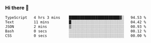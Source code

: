 ### Hi there 👋

<!--
**zhengis-alinur/zhengis-alinur** is a ✨ _special_ ✨ repository because its `README.md` (this file) appears on your GitHub profile.

Here are some ideas to get you started:

- 🔭 I’m currently working on ...
- 🌱 I’m currently learning ...
- 👯 I’m looking to collaborate on ...
- 🤔 I’m looking for help with ...
- 💬 Ask me about ...
- 📫 How to reach me: ...
- 😄 Pronouns: ...
- ⚡ Fun fact: ...
-->

<!--START_SECTION:waka-->

```txt
TypeScript   4 hrs 3 mins    ███████████████████████▓░   94.53 %
Text         11 mins         █░░░░░░░░░░░░░░░░░░░░░░░░   04.42 %
JSON         2 mins          ▒░░░░░░░░░░░░░░░░░░░░░░░░   00.93 %
Bash         0 secs          ░░░░░░░░░░░░░░░░░░░░░░░░░   00.12 %
CSS          0 secs          ░░░░░░░░░░░░░░░░░░░░░░░░░   00.00 %
```

<!--END_SECTION:waka-->
